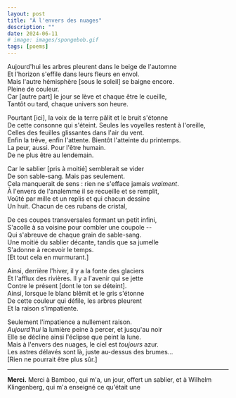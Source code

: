 ```yaml
---
layout: post
title: "À l'envers des nuages"
description: ""
date: 2024-06-11
# image: images/spongebob.gif
tags: [poems]
---
```


Aujourd'hui les arbres pleurent dans le beige de l'automne  
Et l'horizon s'effile dans leurs fleurs en envol.  
Mais l'autre hémisphère [sous le soleil] se baigne encore.  
Pleine de couleur.  
Car [autre part] le jour se lève et chaque être le cueille,  
Tantôt ou tard, chaque univers son heure.  

Pourtant [ici], la voix de la terre pâlit et le bruit s'étonne  
De cette consonne qui s'éteint. Seules les voyelles restent à l'oreille,  
Celles des feuilles glissantes dans l'air du vent.  
Enfin la trêve, enfin l'attente. Bientôt l'atteinte du printemps.  
La peur, aussi. Pour l'être humain.  
De ne plus être au lendemain.  

Car le sablier [pris à moitié] semblerait se vider  
De son sable-sang. Mais pas seulement.  
Cela manquerait de sens : rien ne s'efface jamais *vraiment*.  
À l'envers de l'analemme il se recueille et se remplit,  
Voûté par mille et un replis et qui chacun dessine  
Un huit. Chacun de ces rubans de cristal,  

De ces coupes transversales formant un petit infini,  
S'acolle à sa voisine pour combler une coupole --  
Qui s'abreuve de chaque grain de sable-sang.  
Une moitié du sablier décante, tandis que sa jumelle  
S'adonne à recevoir le temps.  
[Et tout cela en murmurant.]

Ainsi, derrière l'hiver, il y a la fonte des glaciers  
Et l'afflux des rivières. Il y a l'avenir qui se jette  
Contre le présent [dont le ton se déteint].  
Ainsi, lorsque le blanc blêmit et le gris s'étonne  
De cette couleur qui défile, les arbres pleurent  
Et la raison s'impatiente.

Seulement l'impatience a nullement raison.  
*Aujourd'hui* la lumière peine à percer, et jusqu'au noir  
Elle se décline ainsi l'éclipse que peint la lune.  
Mais à l'envers des nuages, le ciel est *toujours* azur.  
Les astres délavés sont là, juste au-dessus des brumes...  
[Rien ne pourrait être plus sûr.]

---

**Merci.** Merci à Bamboo, qui m'a, un jour, offert un sablier, et à Wilhelm Klingenberg, qui m'a enseigné ce qu'était une 
